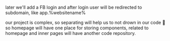 later we'll add a FB login and after login user will be redirected to subdomain, like app.%websitename%

our project is complex, so separating will help us to not drown in our code :slightly_smiling_face:
so homepage will have one place for storing components, related to homepage and inner pages will have another code repository.
